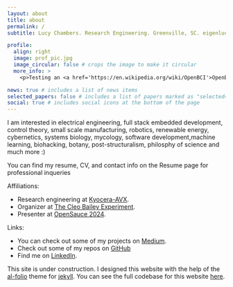 ```yaml
---
layout: about
title: about
permalink: /
subtitle: Lucy Chambers. Research Engineering. Greenville, SC. eigenlucy@proton.me.

profile:
  align: right
  image: prof_pic.jpg
  image_circular: false # crops the image to make it circular
  more_info: >
    <p>Testing an <a href='https://en.wikipedia.org/wiki/OpenBCI'>OpenBCI</a> at Clemson University :)</p>

news: true # includes a list of news items
selected_papers: false # includes a list of papers marked as "selected={true}"
social: true # includes social icons at the bottom of the page
---
```


<p>I am interested in electrical engineering, full stack embedded development, control theory, small scale manufacturing, robotics, renewable energy, cybernetics, systems biology, mycology, software development,machine learning, biohacking, botany, post-structuralism, philosphy of science and much more :)</p>
<p>You can find my resume, CV, and contact info on the Resume page for professional inqueries</p>


Affiliations:
<ul>
  <li>Research engineering at <a href='https://www.kyocera-avx.com/'>Kyocera-AVX</a>.</li>
  <li>Organizer at <a href='https://www.cleobailey.org/'>The Cleo Bailey Experiment</a>.</li>
  <li>Presenter at <a href='https://opensauce.com/'>OpenSauce 2024</a>.</li>
</ul>

Links:
<ul>
  <li>You can check out some of my projects on <a href='https://medium.com/@machinegirl'>Medium</a>.</li>
  <li>Check out some of my repos on <a href='https://github.com/eigenlucy/'>GitHub</a></li>
  <li>Find me on <a href='https://www.linkedin.com/in/lucy-chambers-46b257303/'>LinkedIn</a>.</li>
</ul>



This site is under construction. I designed this website with the help of the <a href='https://github.com/alshedivat/al-foli'>al-folio</a> theme for <a href='https://jekyllrb.com/'>jekyll</a>. You can see the full codebase for this website <a href='https://github.com/eigenlucy/eigenlucy.github.io'>here</a>.
